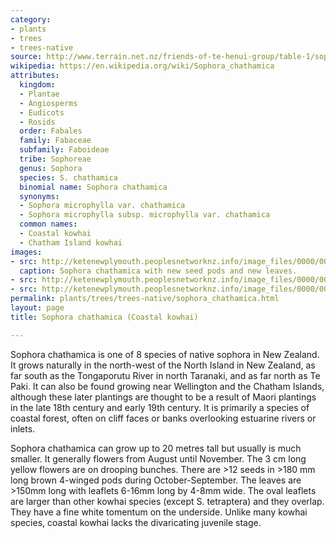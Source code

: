 ```yaml
---
category:
- plants
- trees
- trees-native
source: http://www.terrain.net.nz/friends-of-te-henui-group/table-1/sophora-chathamica-coastal-kowhai.html
wikipedia: https://en.wikipedia.org/wiki/Sophora_chathamica
attributes:
  kingdom:
  - Plantae
  - Angiosperms
  - Eudicots
  - Rosids
  order: Fabales
  family: Fabaceae
  subfamily: Faboideae
  tribe: Sophoreae
  genus: Sophora
  species: S. chathamica
  binomial name: Sophora chathamica
  synonyms:
  - Sophora microphylla var. chathamica
  - Sophora microphylla subsp. microphylla var. chathamica
  common names:
  - Coastal kowhai
  - Chatham Island kowhai
images:
- src: http://ketenewplymouth.peoplesnetworknz.info/image_files/0000/0013/4873/1-1-Sophora_chathamica_young_pods.jpg
  caption: Sophora chathamica with new seed pods and new leaves.
- src: http://ketenewplymouth.peoplesnetworknz.info/image_files/0000/0013/4868/1-Sophora_chathamica.jpg
- src: http://ketenewplymouth.peoplesnetworknz.info/image_files/0000/0013/4858/1-Sophora_chathamica_underside.jpg
permalink: plants/trees/trees-native/sophora_chathamica.html
layout: page
title: Sophora chathamica (Coastal kowhai)

---
```

Sophora chathamica is one of 8 species of native sophora in New Zealand. It grows naturally in the north-west of the North Island in New Zealand, as far south as the Tongaporutu River in north Taranaki, and as far north as Te Paki. It can also be found growing near Wellington and the Chatham Islands, although these later plantings are thought to be a result of Maori plantings in the late 18th century and early 19th century. It is primarily a species of coastal forest, often on cliff faces or banks overlooking estuarine rivers or inlets.

Sophora chathamica can grow up to 20 metres tall but usually is much smaller. It generally flowers from August until November. The 3 cm long yellow flowers are on drooping bunches.
There are >12 seeds in >180 mm long brown 4-winged pods during October-September.
The leaves are >150mm long with leaflets 6-16mm long by 4-8mm wide. The oval leaflets are larger than other kowhai species (except S. tetraptera) and they overlap. They have a fine white tomentum on the underside.
Unlike many kowhai species, coastal kowhai lacks the divaricating juvenile stage.
